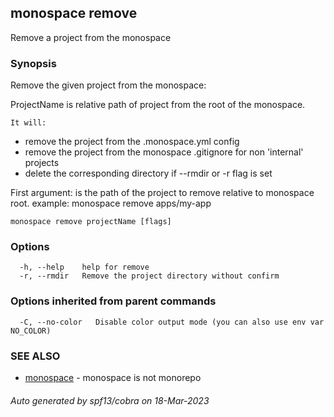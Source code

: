 ## monospace remove

Remove a project from the monospace

### Synopsis

Remove the given project from the monospace:

ProjectName is relative path of project from the root of the monospace.

	It will:
- remove the project from the .monospace.yml config
- remove the project from the monospace .gitignore for non 'internal' projects
- delete the corresponding directory if --rmdir or -r flag is set

First argument: is the path of the project to remove relative to monospace root.
example: monospace remove apps/my-app


```
monospace remove projectName [flags]
```

### Options

```
  -h, --help    help for remove
  -r, --rmdir   Remove the project directory without confirm
```

### Options inherited from parent commands

```
  -C, --no-color   Disable color output mode (you can also use env var NO_COLOR)
```

### SEE ALSO

* [monospace](monospace.md)	 - monospace is not monorepo

###### Auto generated by spf13/cobra on 18-Mar-2023
